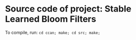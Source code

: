 # Source code of project: Stable Learned Bloom Filters

To compile, run:
`cd ccan; make; cd src; make;`
